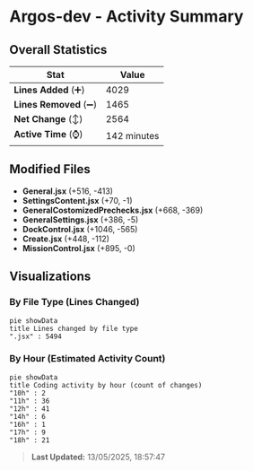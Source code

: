 # Argos-dev - Activity Summary 

## Overall Statistics

| Stat                   | Value                                                             |
| ---------------------- | ----------------------------------------------------------------- |
| **Lines Added** (➕)   | 4029                                          |
| **Lines Removed** (➖) | 1465                                        |
| **Net Change** (↕)    | 2564                |
| **Active Time** (⌚)   | 142 minutes |


## Modified Files
- **General.jsx** (+516, -413)
- **SettingsContent.jsx** (+70, -1)
- **GeneralCostomizedPrechecks.jsx** (+668, -369)
- **GeneralSettings.jsx** (+386, -5)
- **DockControl.jsx** (+1046, -565)
- **Create.jsx** (+448, -112)
- **MissionControl.jsx** (+895, -0)

## Visualizations

### By File Type (Lines Changed)

```mermaid
pie showData
title Lines changed by file type
".jsx" : 5494
```

### By Hour (Estimated Activity Count)

```mermaid
pie showData
title Coding activity by hour (count of changes)
"10h" : 2
"11h" : 36
"12h" : 41
"14h" : 6
"16h" : 1
"17h" : 9
"18h" : 21
```


> **Last Updated:** 13/05/2025, 18:57:47